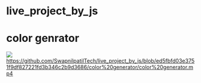 # live_project_by_js
<h1>color genrator</h1>

<a href="https://colorgenratortech.netlify.app"> <img src="[https://github.com/SwapnilPatil222/sp-mq-bt-final-project/blob/afea2ec0856cc614bc2ec541ddb2d90a2a09d66d/ACTIVE.png](https://github.com/SwapnilpatilTech/live_project_by_js/blob/ed5fbfd03e3751f9df827221fd3b346c2b9d3686/color%20generator/color%20generator.mp4
)"></a> 
https://github.com/SwapnilpatilTech/live_project_by_js/blob/ed5fbfd03e3751f9df827221fd3b346c2b9d3686/color%20generator/color%20generator.mp4
